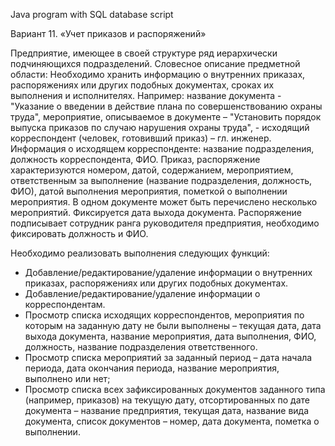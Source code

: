 Java program with SQL database script

Вариант 11. «Учет приказов и распоряжений»

Предприятие, имеющее в своей структуре ряд иерархически подчиняющихся подразделений. 
Словесное описание предметной области: Необходимо хранить информацию о внутренних приказах, распоряжениях или других подобных документах, сроках их выполнения и исполнителях. Например: название документа - "Указание о введении в действие плана по совершенствованию охраны труда", мероприятие, описываемое в документе – "Установить порядок выпуска приказов по случаю нарушения охраны труда", - исходящий корреспондент (человек, готовивший приказ) – гл. инженер.
Информация о исходящем корреспонденте: название подразделения, должность корреспондента, ФИО. Приказ, распоряжение характеризуются номером, датой, содержанием, мероприятием, ответственным за выполнение (название подразделения, должность, ФИО), датой выполнения мероприятия, пометкой о выполнении мероприятия. В одном документе может быть перечислено несколько мероприятий. Фиксируется дата выхода документа. Распоряжение подписывает сотрудник ранга руководителя предприятия, необходимо фиксировать должность и ФИО.

Необходимо реализовать выполнения следующих функций:
-	Добавление/редактирование/удаление информации о внутренних приказах, распоряжениях или других подобных документах.
-	Добавление/редактирование/удаление информации о корреспондентам.
-	Просмотр списка исходящих корреспондентов, мероприятия по которым на заданную дату не были выполнены – текущая дата, дата выхода документа, название мероприятия, дата выполнения, ФИО, должность, название подразделения ответственного.
-	Просмотр списка мероприятий за заданный период – дата начала периода, дата окончания периода, название мероприятия, выполнено или нет;
-	Просмотр списка всех зафиксированных документов заданного типа (например, приказов) на текущую дату, отсортированных по дате документа – название предприятия, текущая дата, название вида документа, список документов – номер, дата документа, пометка о выполнении.
